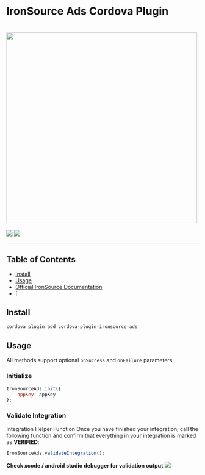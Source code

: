 # IronSource Ads Cordova Plugin
# <img src="https://github.com/charlesbodman/cordova-plugin-ironsource-ads/blob/master/images/ironsource_logo.png?raw=true" width="500"  />

<p align="left">
<img src="https://img.shields.io/badge/State-In%20Development-yellowgreen.svg?style=flat-square">
<img src="https://img.shields.io/badge/IronSource%20Framework%20Version-6.7.0-blue.svg?style=flat-square">
</p>

--------

## Table of Contents

- [Install](#install)
- [Usage](#usage)
- [Official IronSource Documentation](http://developers.ironsrc.com/)
- [
## Install

```bash
cordova plugin add cordova-plugin-ironsource-ads
```


## Usage
All methods support optional `onSuccess` and `onFailure` parameters

### Initialize
```javascript
IronSourceAds.init({
    appKey: appKey
};
```

### Validate Integration
Integration Helper Function
Once you have finished your integration, call the following function and confirm that everything in your integration is marked as **VERIFIED**:

```javascript
IronSourceAds.validateIntegration();
```

**Check xcode / android studio debugger for validation output**
<img src="https://github.com/charlesbodman/cordova-plugin-ironsource-ads/blob/master/images/integration_helper.png"/>
